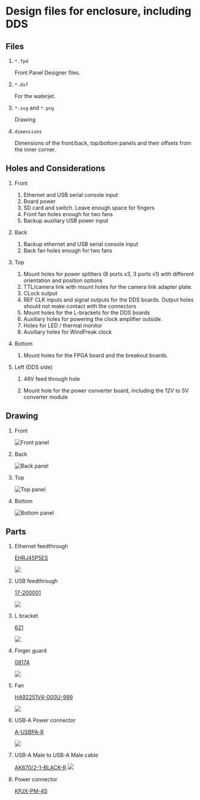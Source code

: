 # Design files for enclosure, including DDS

## Files

1. `*.fpd`

    Front Panel Designer files.

2. `*.dxf`

    For the waterjet.

3. `*.svg` and `*.png`

    Drawing

4. `dimensions`

    Dimensions of the front/back, top/bottom panels and their offsets from
    the inner corner.

## Holes and Considerations

1. Front

    1. Ethernet and USB serial console input
    2. Board power
    3. SD card and switch. Leave enough space for fingers
    4. Front fan holes enough for two fans
    5. Backup auxiliary USB power input

2. Back

    1. Backup ethernet and USB serial console input
    2. Back fan holes enough for two fans

3. Top

    1. Mount holes for power splitters (8 ports x3, 3 ports x1) with different
    orientation and position options
    2. TTL/camera link with mount holes for the camera link adapter plate.
    3. CLock output
    4. REF CLK inputs and signal outputs for the DDS boards. Output holes
    should not make contact with the connectors
    5. Mount holes for the L-brackets for the DDS boards
    6. Auxiliary holes for powering the clock amplifier outside.
    7. Holes for LED / thermal monitor
    8. Auxiliary holes for WindFreak clock

4. Bottom

    1. Mount holes for the FPGA board and the breakout boards.

5. Left (DDS side)

    1. 48V feed through hole

    2. Mount hole for the power converter board, including the 12V to 5V
       converter module

## Drawing

1. Front

    ![Front panel](front.png)

2. Back

    ![Back panel](back.png)

3. Top

    ![Top panel](top.png)

4. Bottom

    ![Bottom panel](bottom.png)

## Parts

1. Ethernet feedthrough

    [EHRJ45P5ES](http://www.digikey.com/product-detail/en/EHRJ45P5ES/EHRJ45P5ES-ND/2666475)

    ![](img/EHRJ45P5ES.jpg)

2. USB feedthrough

    [17-200001](http://www.digikey.com/product-detail/en/17-200001/626-1352-ND/2184932)

    ![](img/17-200001.jpg)

3. L bracket

    [621](http://www.digikey.com/product-detail/en/621/621K-ND/316544)

    ![](img/621.jpg)

4. Finger guard

    [08174](http://www.digikey.com/product-detail/en/08174/CR220-ND/43240)

    ![](img/08174.jpg)

5. Fan

    [HA92251V4-000U-999](http://www.digikey.com/product-detail/en/HA92251V4-000U-999/259-1614-ND/1937331)

    ![](img/HA92251V4-000U-999.jpg)

6. USB-A Power connector

    [A-USBPA-R](http://www.digikey.com/product-detail/en/A-USBPA-R/AE10091-ND/1007894)

    ![](img/A-USBPA-R.jpg)

7. USB-A Male to USB-A Male cable

    [AK670/2-1-BLACK-R](http://www.digikey.com/product-detail/en/AK670%2F2-1-BLACK-R/AE10623-ND/2391702)
    ![](img/AK670_2_BLACK-R.jpg)

8. Power connector

    [KPJX-PM-4S](http://www.mouser.com/ProductDetail/Kycon/KPJX-PM-4S/?qs=sGAEpiMZZMtnOp%252bbbqA001IXQJRyqYiVKhxOyaJFs88%3d)
